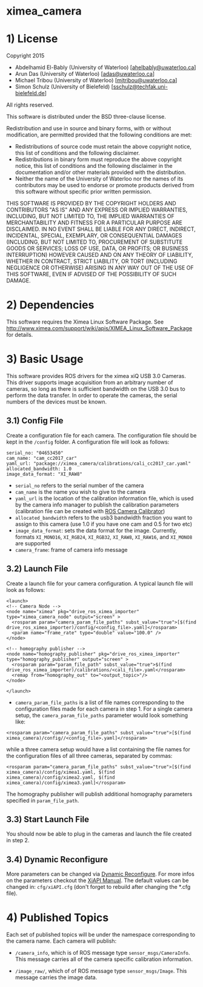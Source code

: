 # ximea_camera

# 1) License

Copyright 2015  

* Abdelhamid El-Bably (University of Waterloo) [ahelbably@uwaterloo.ca]
* Arun Das (University of Waterloo) [adas@uwaterloo.ca]
* Michael Tribou (University of Waterloo) [mjtribou@uwaterloo.ca]
* Simon Schulz (University of Bielefeld) [sschulz@techfak.uni-bielefeld.de]

All rights reserved.

This software is distributed under the BSD three-clause license.

Redistribution and use in source and binary forms, with or without
modification, are permitted provided that the following conditions are met:
* Redistributions of source code must retain the above copyright
notice, this list of conditions and the following disclaimer.
* Redistributions in binary form must reproduce the above copyright
notice, this list of conditions and the following disclaimer in the
documentation and/or other materials provided with the distribution.
* Neither the name of the University of Waterloo nor the
names of its contributors may be used to endorse or promote products
derived from this software without specific prior written permission.

THIS SOFTWARE IS PROVIDED BY THE COPYRIGHT HOLDERS AND CONTRIBUTORS "AS IS" AND
ANY EXPRESS OR IMPLIED WARRANTIES, INCLUDING, BUT NOT LIMITED TO, THE IMPLIED
WARRANTIES OF MERCHANTABILITY AND FITNESS FOR A PARTICULAR PURPOSE ARE
DISCLAIMED. IN NO EVENT SHALL <COPYRIGHT HOLDER> BE LIABLE FOR ANY
DIRECT, INDIRECT, INCIDENTAL, SPECIAL, EXEMPLARY, OR CONSEQUENTIAL DAMAGES
(INCLUDING, BUT NOT LIMITED TO, PROCUREMENT OF SUBSTITUTE GOODS OR SERVICES;
LOSS OF USE, DATA, OR PROFITS; OR BUSINESS INTERRUPTION) HOWEVER CAUSED AND
ON ANY THEORY OF LIABILITY, WHETHER IN CONTRACT, STRICT LIABILITY, OR TORT
(INCLUDING NEGLIGENCE OR OTHERWISE) ARISING IN ANY WAY OUT OF THE USE OF THIS
SOFTWARE, EVEN IF ADVISED OF THE POSSIBILITY OF SUCH DAMAGE.

# 2) Dependencies

This software requires the Ximea Linux Software Package.  See http://www.ximea.com/support/wiki/apis/XIMEA_Linux_Software_Package for details.

# 3) Basic Usage

This software provides ROS drivers for the ximea xiQ USB 3.0 Cameras.  This driver supports image acquisition from an arbitrary number of cameras, so long as there is sufficient bandwidth on the USB 3.0 bus to perform the data transfer. In order to operate the cameras, the serial numbers of the devices must be known.

## 3.1) Config File
Create a configuration file for each camera.  The configuration file should be kept in the `/config` folder.  A configuration file will look as follows:

```
serial_no: "04653450"
cam_name: "cam_cc2017_car"
yaml_url: "package://ximea_camera/calibrations/cali_cc2017_car.yaml"
allocated_bandwidth: 1.0
image_data_format: "XI_RAW8"
```
* `serial_no` refers to the serial number of the camera
* `cam_name` is the name you wish to give to the camera
* `yaml_url` is the location of the calibration information file, which is used by the camera info manager to publish the calibration parameters (calibration file can be created with [ROS Camera Calibrator](http://wiki.ros.org/camera_calibration))
* `allocated_bandwidth` refers to the usb3 bandwidth fraction you want to assign to this camera (use 1.0 if you have one cam and 0.5 for two etc)
* `image_data_format`: sets the data format for the image. Currently, formats `XI_MONO16`, `XI_RGB24`, `XI_RGB32`, `XI_RAW8`, `XI_RAW16`, and `XI_MONO8` are supported
* `camera_frame`: frame of camera info message

## 3.2) Launch File
Create a launch file for your camera configuration.  A typical launch file will look as follows:

```
<launch>
<!-- Camera Node -->
<node name="ximea" pkg="drive_ros_ximea_importer" type="ximea_camera_node" output="screen" >
  <rosparam param="camera_param_file_paths" subst_value="true">[$(find drive_ros_ximea_importer)/config/<config_file>.yaml]</rosparam>
  <param name="frame_rate" type="double" value="100.0" />
</node>

<!-- homography publisher -->
<node name="homography_publisher" pkg="drive_ros_ximea_importer" type="homography_publisher" output="screen" >
  <rosparam param="param_file_path" subst_value="true">$(find drive_ros_ximea_importer)/calibrations/<cali_file>.yaml</rosparam>
  <remap from="homography_out" to="<output_topic>"/>
</node>

</launch>
```
* `camera_param_file_paths` is a list of file names corresponding to the configuration files made for each camera in step 1.  For a single camera setup, the `camera_param_file_paths` parameter would look something like:

```
<rosparam param="camera_param_file_paths" subst_value="true">[$(find ximea_camera)/config//<config_file>.yaml]</rosparam>
```

while a three camera setup would have a list containing the file names for the configuration files of all three cameras, separated by commas:

```
<rosparam param="camera_param_file_paths" subst_value="true">[$(find ximea_camera)/config/ximea1.yaml, $(find ximea_camera)/config/ximea2.yaml, $(find ximea_camera)/config/ximea3.yaml]</rosparam>
```

The homography publisher will publish additional homography parameters specified in `param_file_path`.

## 3.3) Start Launch File
You should now be able to plug in the cameras and launch the file created in step 2.

## 3.4) Dynamic Reconfigure
More parameters can be changed via [Dynamic Reconfigure](http://wiki.ros.org/dynamic_reconfigure). For more infos on the parameters checkout the [XiAPI Manual](http://www.ximea.com/support/wiki/apis/XiAPI_Manual). The default values can be changed in: `cfg/xiAPI.cfg` (don't forget to rebuild after changing the *.cfg file).

# 4) Published Topics

Each set of published topics will be under the namespace corresponding to the camera name. Each camera will publish:

* `/camera_info`, which is of ROS message type `sensor_msgs/CameraInfo`. This message carries all of the camera specific calibration information.

* `/image_raw/`, which of of ROS message type `sensor_msgs/Image`.  This message carries the image data.  

